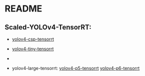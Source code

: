 # README

## Scaled-YOLOv4-TensorRT:

* [yolov4-csp-tensorrt](https://github.com/tjuskyzhang/Scaled-YOLOv4-TensorRT/tree/yolov4-csp-tensorrt)

* [yolov4-tiny-tensorrt](https://github.com/tjuskyzhang/Scaled-YOLOv4-TensorRT/tree/yolov4-tiny-tensorrt)
* 
* yolov4-large-tensorrt: [yolov4-p5-tensorrt](https://github.com/tjuskyzhang/Scaled-YOLOv4-TensorRT/tree/yolov4-p5-tensorrt) [yolov4-p6-tensorrt](https://github.com/tjuskyzhang/Scaled-YOLOv4-TensorRT/tree/yolov4-p6-tensorrt)
